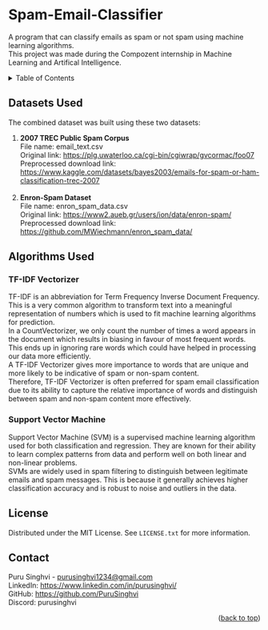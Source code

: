 # Spam-Email-Classifier
A program that can classify emails as spam or not spam using machine learning algorithms. </br>
This project was made during the Compozent internship in Machine Learning and Artifical Intelligence.

<!-- TABLE OF CONTENTS -->
<details>
  <summary>Table of Contents</summary>
  <ol>
    <li>
      <a href="#about-the-project">About The Project</a>
      <ul>
        <li><a href="#built-with">Built With</a></li>
      </ul>
    </li>
    <li>
      <a href="#getting-started">Getting Started</a>
      <ul>
        <li><a href="#prerequisites">Prerequisites</a></li>
        <li><a href="#installation">Installation</a></li>
      </ul>
    </li>
    <li><a href="#usage">Usage</a></li>
    <li><a href="#roadmap">Roadmap</a></li>
    <li><a href="#contributing">Contributing</a></li>
    <li><a href="#license">License</a></li>
    <li><a href="#contact">Contact</a></li>
    <li><a href="#acknowledgments">Acknowledgments</a></li>
  </ol>
</details>

## Datasets Used
The combined dataset was built using these two datasets:
  1. <b>2007 TREC Public Spam Corpus</b> </br>
  File name: email_text.csv </br>
  Original link: https://plg.uwaterloo.ca/cgi-bin/cgiwrap/gvcormac/foo07 </br>
  Preprocessed download link: https://www.kaggle.com/datasets/bayes2003/emails-for-spam-or-ham-classification-trec-2007 </br> </br>
  2. <b>Enron-Spam Dataset</b> </br>
  File name: enron_spam_data.csv </br>
  Original link: https://www2.aueb.gr/users/ion/data/enron-spam/ </br>
  Preprocessed download link: https://github.com/MWiechmann/enron_spam_data/ </br>

## Algorithms Used

### TF-IDF Vectorizer
TF-IDF is an abbreviation for Term Frequency Inverse Document Frequency. This is a very common algorithm to transform text into a meaningful representation of numbers which is used to fit machine learning algorithms for prediction.  </br>
In a CountVectorizer, we only count the number of times a word appears in the document which results in biasing in favour of most frequent words. This ends up in ignoring rare words which could have helped in processing our data more efficiently. </br>
A TF-IDF Vectorizer gives more importance to words that are unique and more likely to be indicative of spam or non-spam content. </br>
Therefore, TF-IDF Vectorizer is often preferred for spam email classification due to its ability to capture the relative importance of words and distinguish between spam and non-spam content more effectively.

### Support Vector Machine
Support Vector Machine (SVM) is a supervised machine learning algorithm used for both classification and regression. They are known for their ability to learn complex patterns from data and perform well on both linear and non-linear problems. </br>
SVMs are widely used in spam filtering to distinguish between legitimate emails and spam messages. This is because it generally achieves higher classification accuracy and is robust to noise and outliers in the data.

## License
Distributed under the MIT License. See `LICENSE.txt` for more information.

## Contact
Puru Singhvi - purusinghvi1234@gmail.com </br>
LinkedIn: https://www.linkedin.com/in/purusinghvi/ </br>
GitHub: https://github.com/PuruSinghvi </br>
Discord: purusinghvi </br>

<p align="right">(<a href="#Spam-Email-Classifier">back to top</a>)</p>
